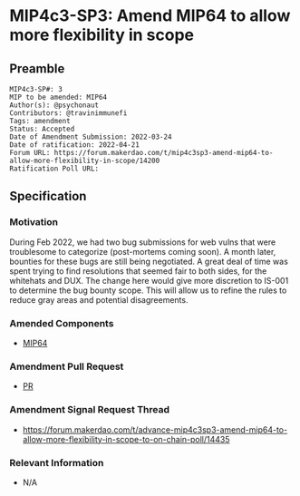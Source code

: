 # MIP4c3-SP3: Amend MIP64 to allow more flexibility in scope

## Preamble

```
MIP4c3-SP#: 3
MIP to be amended: MIP64
Author(s): @psychonaut
Contributors: @travinimmunefi
Tags: amendment
Status: Accepted
Date of Amendment Submission: 2022-03-24
Date of ratification: 2022-04-21
Forum URL: https://forum.makerdao.com/t/mip4c3sp3-amend-mip64-to-allow-more-flexibility-in-scope/14200
Ratification Poll URL: 
```

## Specification

### Motivation

During Feb 2022, we had two bug submissions for web vulns that were troublesome to categorize (post-mortems coming soon). A month later, bounties for these bugs are still being negotiated. A great deal of time was spent trying to find resolutions that seemed fair to both sides, for the whitehats and DUX. The change here would give more discretion to IS-001 to determine the bug bounty scope. This will allow us to refine the rules to reduce gray areas and potential disagreements.

### Amended Components

- [MIP64](https://mips.makerdao.com/mips/details/MIP64)

### Amendment Pull Request

- [PR](https://github.com/makerdao/mips/pull/507)

### Amendment Signal Request Thread

- https://forum.makerdao.com/t/advance-mip4c3sp3-amend-mip64-to-allow-more-flexibility-in-scope-to-on-chain-poll/14435

### Relevant Information

- N/A
